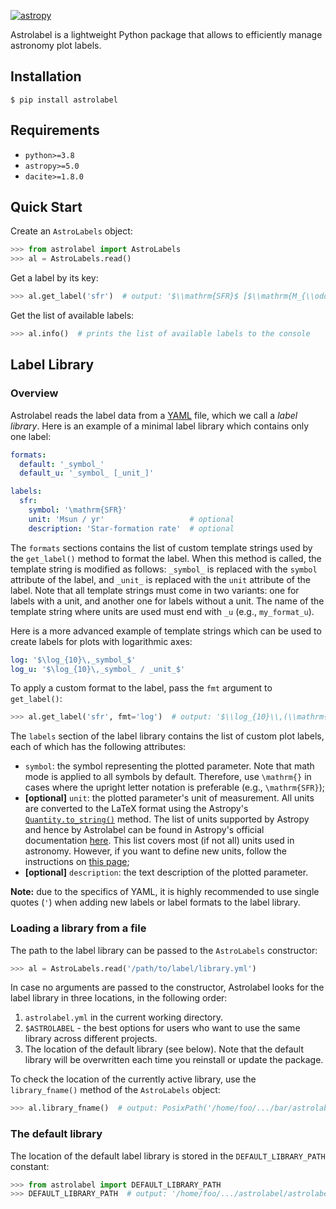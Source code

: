 [![astropy](http://img.shields.io/badge/powered%20by-AstroPy-orange.svg?style=flat)](http://www.astropy.org/)

Astrolabel is a lightweight Python package that allows to efficiently manage astronomy plot labels.

## Installation

```shell
$ pip install astrolabel
```

## Requirements

- `python>=3.8`
- `astropy>=5.0`
- `dacite>=1.8.0`

## Quick Start

Create an `AstroLabels` object:

```python
>>> from astrolabel import AstroLabels
>>> al = AstroLabels.read()
```

Get a label by its key:

```python
>>> al.get_label('sfr')  # output: '$\\mathrm{SFR}$ [$\\mathrm{M_{\\odot}\\,yr^{-1}}$]'
```

Get the list of available labels:

```python
>>> al.info()  # prints the list of available labels to the console
```

## Label Library

### Overview

Astrolabel reads the label data from a [YAML](https://yaml.org) file, which we call a _label library_. Here is an example of a minimal label library which contains only one label:

```yaml
formats:
  default: '_symbol_'
  default_u: '_symbol_ [_unit_]'

labels:
  sfr:
    symbol: '\mathrm{SFR}'
    unit: 'Msun / yr'                   # optional
    description: 'Star-formation rate'  # optional
```

The `formats` sections contains the list of custom template strings used by the `get_label()` method to format the label. When this method is called, the template string is modified as follows: `_symbol_` is replaced with the `symbol` attribute of the label, and `_unit_` is replaced with the `unit` attribute of the label.  Note that all template strings must come in two variants: one for labels with a unit, and another one for labels without a unit. The name of the template string where units are used must end with `_u` (e.g., `my_format_u`).

Here is a more advanced example of template strings which can be used to create labels for plots with logarithmic axes:
```yaml
log: '$\log_{10}\,_symbol_$'
log_u: '$\log_{10}\,_symbol_ / _unit_$'
```

To apply a custom format to the label, pass the `fmt` argument to `get_label()`:

```python
>>> al.get_label('sfr', fmt='log')  # output: '$\\log_{10}\\,(\\mathrm{SFR} / (\\mathrm{M_{\\odot}\\,yr^{-1}}))$'
```

The `labels` section of the label library contains the list of custom plot labels, each of which has the following attributes:

- `symbol`: the symbol representing the plotted parameter. Note that math mode is applied to all symbols by default. Therefore, use `\mathrm{}` in cases where the upright letter notation is preferable (e.g., `\mathrm{SFR}`);
- **\[optional\]** `unit`: the plotted parameter's unit of measurement. All units are converted to the LaTeX format using the Astropy's [`Quantity.to_string()`](https://docs.astropy.org/en/stable/api/astropy.units.Quantity.html#astropy.units.Quantity.to_string) method. The list of units supported by Astropy and hence by Astrolabel can be found in Astropy's official documentation [here](https://docs.astropy.org/en/stable/units/index.html). This list covers most (if not all) units used in astronomy. However, if you want to define new units, follow the instructions on [this page](https://docs.astropy.org/en/stable/units/combining_and_defining.html#defining-units);
- **\[optional\]** `description`: the text description of the plotted parameter.

**Note:** due to the specifics of YAML, it is highly recommended to use single quotes (`'`) when adding new labels or label formats to the label library.

### Loading a library from a file

The path to the label library can be passed to the `AstroLabels` constructor:

```python
>>> al = AstroLabels.read('/path/to/label/library.yml')
```

In case no arguments are passed to the constructor, Astrolabel looks for the label library in three locations, in the following order:

1. `astrolabel.yml` in the current working directory.
2. `$ASTROLABEL` - the best options for users who want to use the same library across different projects.
3. The location of the default library (see below). Note that the default library will be overwritten each time you reinstall or update the package. 

To check the location of the currently active library, use the `library_fname()` method of the `AstroLabels` object:

```python
>>> al.library_fname()  # output: PosixPath('/home/foo/.../bar/astrolabel.yml')
```


### The default library

The location of the default label library is stored in the `DEFAULT_LIBRARY_PATH` constant:

```python
>>> from astrolabel import DEFAULT_LIBRARY_PATH
>>> DEFAULT_LIBRARY_PATH  # output: '/home/foo/.../astrolabel/astrolabel/data/astrolabel.yml'
```
